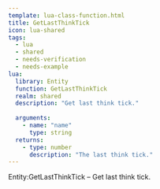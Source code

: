 ```yaml
---
template: lua-class-function.html
title: GetLastThinkTick
icon: lua-shared
tags:
  - lua
  - shared
  - needs-verification
  - needs-example
lua:
  library: Entity
  function: GetLastThinkTick
  realm: shared
  description: "Get last think tick."
  
  arguments:
    - name: "name"
      type: string
  returns:
    - type: number
      description: "The last think tick."
---
```


<div class="lua__search__keywords">
Entity:GetLastThinkTick &#x2013; Get last think tick.
</div>
